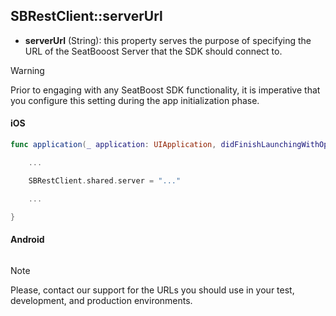 ## SBRestClient::serverUrl

* **serverUrl** (String): this property serves the purpose of specifying the URL of the SeatBooost Server that the SDK should connect to.

> [!WARNING]
> Prior to engaging with any SeatBoost SDK functionality, it is imperative that you configure this setting during the app initialization phase. 


<!-- tabs:start -->

#### **iOS**

```swift
func application(_ application: UIApplication, didFinishLaunchingWithOptions launchOptions: [UIApplicationLaunchOptionsKey: Any]?) -> Bool {

	...

	SBRestClient.shared.server = "..."

	...

}
```

#### **Android**

```kotlin
```

<!-- tabs:end -->

> [!NOTE]
> Please, contact our support for the URLs you should use in your test, development, and production environments.